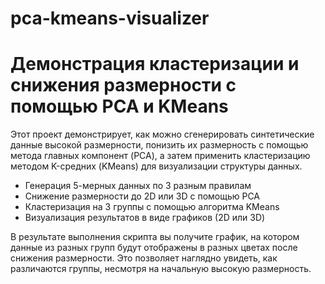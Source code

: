 # pca-kmeans-visualizer

# Демонстрация кластеризации и снижения размерности с помощью PCA и KMeans

Этот проект демонстрирует, как можно сгенерировать синтетические данные высокой размерности, понизить их размерность с помощью метода главных компонент (PCA), а затем применить кластеризацию методом K-средних (KMeans) для визуализации структуры данных.



- Генерация 5-мерных данных по 3 разным правилам
- Снижение размерности до 2D или 3D с помощью PCA
- Кластеризация на 3 группы с помощью алгоритма KMeans
- Визуализация результатов в виде графиков (2D или 3D)



В результате выполнения скрипта вы получите график, на котором данные из разных групп будут отображены в разных цветах после снижения размерности. Это позволяет наглядно увидеть, как различаются группы, несмотря на начальную высокую размерность.
